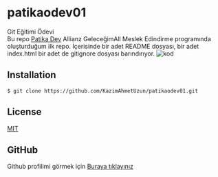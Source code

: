 # patikaodev01
Git Eğitimi Ödevi  
Bu repo [Patika Dev](https://www.patika.dev/) Allianz GeleceğimAll Meslek Edindirme programında oluşturduğum ilk repo. İçerisinde bir adet README dosyası, bir adet index.html bir adet de gitignore dosyası barındırıyor.
![kod](https://patika-cohorts-prod.s3-eu-central-1.amazonaws.com/editor/W4RYGBDFmCDT3Tqw7/7EpDNhWPwepokCviG-image.png) 

## Installation
```
$ git clone https://github.com/KazimAhmetUzun/patikaodev01.git
```
## License
[MIT](https://choosealicense.com/licenses/mit/) 

## GitHub 
Github profilimi görmek için [Buraya tıklayınız](https://github.com/KazimAhmetUzun)
